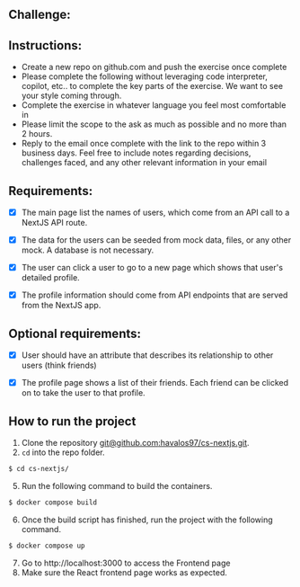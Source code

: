 ## Challenge:

## Instructions:
- Create a new repo on github.com and push the exercise once complete
- Please complete the following without leveraging code interpreter, copilot, etc.. to complete the key parts of the exercise. We want to see your style coming through.
- Complete the exercise in whatever language you feel most comfortable in
- Please limit the scope to the ask as much as possible and no more than 2 hours.
- Reply to the email once complete with the link to the repo within 3 business days. Feel free to include notes regarding decisions, challenges faced, and any other relevant information in your email


## Requirements:
- [x] The main page list the names of users, which come from an API call to a NextJS API route.
- [x] The data for the users can be seeded from mock data, files, or any other mock. A database is not necessary.
- [x] The user can click a user to go to a new page which shows that user's detailed profile.
- [x] The profile information should come from API endpoints that are served from the NextJS app.


## Optional requirements:
- [x] User should have an attribute that describes its relationship to other users (think friends)
- [x] The profile page shows a list of their friends. Each friend can be clicked on to take the user to that profile.


## How to run the project
1. Clone the repository [git@github.com:havalos97/cs-nextjs.git](git@github.com:havalos97/cs-nextjs.git).
2. `cd` into the repo folder.
```sh
$ cd cs-nextjs/
```
5. Run the following command to build the containers.
```sh
$ docker compose build
```
6. Once the build script has finished, run the project with the following command.
```sh
$ docker compose up
```
7. Go to http://localhost:3000 to access the Frontend page
9. Make sure the React frontend page works as expected.
